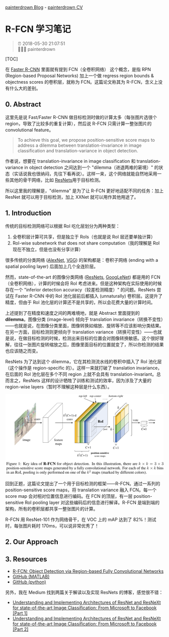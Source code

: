 [painterdrown Blog](https://painterdrown.github.io) - [painterdrown CV](https://painterdrown.github.io/cv)

# R-FCN 学习笔记

> ⏰ 2018-05-30 21:07:51<br/>
> 👨🏻‍💻 painterdrown

[TOC]

在 [Faster R-CNN](https://painterdrown.github.io/cv/faster-rcnn) 里面就有提到 FCN（全卷积网络） 这个概念，是指 RPN (Region-based Proposal Networks) 加上一个做 regress region bounds & objectness scores 的卷积层，就称为 FCN。这篇论文称其为 R-FCN，含义上没有什么大的差别。

## 0. Abstract

这里先是说 Fast/Faster R-CNN 做目标检测时做的计算太多（每张图片选很个 region，导致了比较多的重复计算），然后说 R-FCN 只需计算一整张图片的 convolutional feature。

> To achieve this goal, we propose position-sensitive score maps to address a dilemma between translation-invariance in image classification and translation-variance in object detection.

作者说，想要在 translation-invariance in image classification 和 translation-variance in object detection 之间达到一个 "dilemma（进退两难的窘境）" 的状态（实话说我也很纳闷，先往下看再说）。这样一来，这个网络就能自然地采用一些其他的骨干网络，比如 [ResNets](../papers/ResNets.pdf)用于目标检测。

所以这里我的理解是，"dilemma" 是为了让 R-FCN 更好地适配不同的任务：加上 ResNet 就可以用于目标检测，加上 XXNet 就可以用作其他用途了。

## 1. Introduction

传统的目标检测网络可以根据 RoI 吃化层划分为两种类型：

1. 全卷积层计算可共享，但是独立于 RoIs（也就是说 RoI 层还要单独计算）
2. RoI-wise subnetwork that does not share computation（我的理解是 RoI 现在不独立，但是也没有分享计算）

很多传统的分类网络 ([AlexNet](../papers/AlexNet.pdf), [VGG](../papers/VGG.pdf)) 的架构都是：卷积子网络 (ending with a spatial pooling layer) 后面加上几个全连阶层。

然而，state-of-the-art 的图像分类网络 ([ResNets](../papers/ResNets.pdf), [GoogLeNet](../papers/)) 都是用的 FCN（全卷积网络），计算的时候会将 RoI 考虑进来。但是这种架构在实际使用的时候存在一个 "inferior detection accuracy（较差检测精度）" 的问题。ResNets 尝试在 Faster R-CNN 中的 RoI 池化层前后都插入 (unnaturally) 卷积层。这提升了精度，但由于 RoI 池化层的计算还不是共享的，所以会花费大量的计算时间。

上述提到了在精度和速度之间的两难境地，就是 Abstract 里面提到的 **dilemma**。图像分类 (image-level) 倾向于 translation invariance（转换不变性）——也就是说，在图像分类里面，图像转换如缩放、旋转等不应该影响分类结果。在另一方面，目标检测则更倾向于 translation variance（转换可变性）——也就是说，在做目标检测的时候，检测出来目标的位置会对图像转换敏感。这个很好理解，往往一张图片旋转缩放之后，图像里面目标的位置就变了，所以你检测的结果也应该随之而变。

ResNets 为了达到这个 dilemma，它在其检测流水线的卷积中插入了 RoI 池化层（这个操作是 region-specific 的）。这样一来就打破了 translation invariance，在后面的 RoI 池化层在多个不同 region 上就不会具有 translation-invariant。总而言之，ResNets 这样的设计牺牲了训练和测试的效率，因为涉及了大量的 region-wise layers（暂时不理解这种层是什么东西）。

![](images/architecture.png)

回到正题，这篇论文提出了一个用于目标检测的框架——R-FCN。通过一系列的 position-sensitive score maps，将 translation variance 融入 FCN。每一个 score map 会对相对位置信息进行编码。在 FCN 的顶层，有一层 position-sensitive RoI pooling layer 对这些编码后的信息进行解译。R-FCN 是端到端的架构，所有的卷积层都共享一整张图片的计算。

R-FCN 用 ResNet-101 作为网络骨干，在 VOC 上的 mAP 达到了 82%！测试时，每张图片耗时 170ms，可以说非常优秀了！

## 2. Our Approach

## 3. Resources

+ [R-FCN: Object Detection via Region-based Fully Convolutional Networks](../papers/R-FCN.pdf)
+ [GitHub (MATLAB)](https://github.com/daijifeng001/r-fcn)
+ [GitHub (python)](https://github.com/YuwenXiong/py-R-FCN)

另外，我在 Medium 找到两篇关于解读以及实现 ResNets 的博客，感觉很不错：

+ [Understanding and Implementing Architectures of ResNet and ResNeXt for state-of-the-art Image Classification: From Microsoft to Facebook [Part 1]](https://medium.com/@14prakash/understanding-and-implementing-architectures-of-resnet-and-resnext-for-state-of-the-art-image-cf51669e1624)
+ [Understanding and Implementing Architectures of ResNet and ResNeXt for state-of-the-art Image Classification: From Microsoft to Facebook [Part 2]](https://medium.com/@14prakash/understanding-and-implementing-architectures-of-resnet-and-resnext-for-state-of-the-art-image-cc5d0adf648e)
